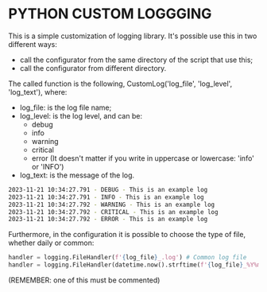 # PYTHON CUSTOM LOGGGING

This is a simple customization of logging library. It's possible use this in two different ways:
* call the configurator from the same directory of the script that use this;
* call the configurator from different directory.

The called function is the following, CustomLog('log_file', 'log_level', 'log_text'), where:
* log_file: is the log file name;
* log_level: is the log level, and can be:
    * debug
    * info
    * warning
    * critical
    * error
(It doesn't matter if you write in uppercase or lowercase: 'info' or 'INFO')
* log_text: is the message of the log.

```bash
2023-11-21 10:34:27.791 - DEBUG - This is an example log
2023-11-21 10:34:27.791 - INFO - This is an example log
2023-11-21 10:34:27.792 - WARNING - This is an example log
2023-11-21 10:34:27.792 - CRITICAL - This is an example log
2023-11-21 10:34:27.792 - ERROR - This is an example log
```

Furthermore, in the configuration it is possible to choose the type of file, whether daily or common:

```python
handler = logging.FileHandler(f'{log_file}_.log') # Common log file
handler = logging.FileHandler(datetime.now().strftime(f'{log_file}_%Y%m%d.log')) # Single day log file
```

(REMEMBER: one of this must be commented)

